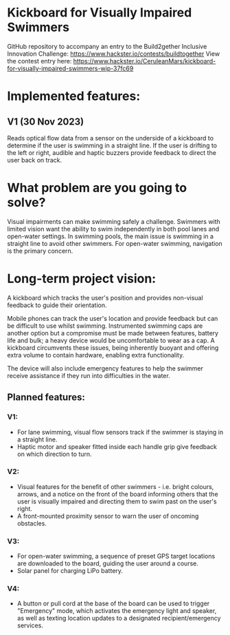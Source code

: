 # Kickboard for Visually Impaired Swimmers
GitHub repository to accompany an entry to the Build2gether Inclusive Innovation Challenge: https://www.hackster.io/contests/buildtogether
View the contest entry here: https://www.hackster.io/CeruleanMars/kickboard-for-visually-impaired-swimmers-wip-37fc69

# Implemented features:
## V1 (30 Nov 2023)
Reads optical flow data from a sensor on the underside of a kickboard to determine if the user is swimming in a straight line. If the user is drifting to the left or right, audible and haptic buzzers provide feedback to direct the user back on track.

# What problem are you going to solve?
Visual impairments can make swimming safely a challenge. Swimmers with limited vision want the ability to swim independently in both pool lanes and open-water settings. In swimming pools, the main issue is swimming in a straight line to avoid other swimmers. For open-water swimming, navigation is the primary concern.

# Long-term project vision:
A kickboard which tracks the user's position and provides non-visual feedback to guide their orientation.

Mobile phones can track the user's location and provide feedback but can be difficult to use whilst swimming. Instrumented swimming caps are another option but a compromise must be made between features, battery life and bulk; a heavy device would be uncomfortable to wear as a cap. A kickboard circumvents these issues, being inherently buoyant and offering extra volume to contain hardware, enabling extra functionality.

The device will also include emergency features to help the swimmer receive assistance if they run into difficulties in the water.

## Planned features:
### V1:
- For lane swimming, visual flow sensors track if the swimmer is staying in a straight line.
- Haptic motor and speaker fitted inside each handle grip give feedback on which direction to turn.

### V2:
- Visual features for the benefit of other swimmers - i.e. bright colours, arrows, and a notice on the front of the board informing others that the user is visually impaired and directing them to swim past on the user's right.
- A front-mounted proximity sensor to warn the user of oncoming obstacles.

### V3:
- For open-water swimming, a sequence of preset GPS target locations are downloaded to the board, guiding the user around a course.
- Solar panel for charging LiPo battery.

### V4:
- A button or pull cord at the base of the board can be used to trigger "Emergency" mode, which activates the emergency light and speaker, as well as texting location updates to a designated recipient/emergency services.

